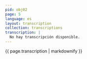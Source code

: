```yaml
---
pid: obj02
page: 5
language: es
layout: transcription
collection: transcriptions
transcription: |
  No hay transcripción disponible.
---
```


{{ page.transcription | markdownify }}
